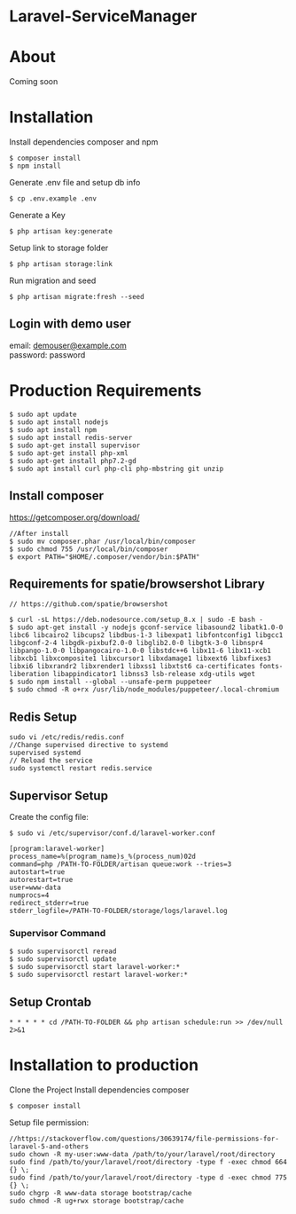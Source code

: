 # Laravel-ServiceManager

# About
Coming soon


# Installation

Install dependencies composer and npm
```
$ composer install
$ npm install
```
Generate .env file and setup db info
```
$ cp .env.example .env
```
Generate a Key
```
$ php artisan key:generate
```
Setup link to storage folder
```
$ php artisan storage:link
```
Run migration and seed
```
$ php artisan migrate:fresh --seed
```
## Login with demo user
email: demouser@example.com  
password: password



# Production Requirements
```
$ sudo apt update
$ sudo apt install nodejs
$ sudo apt install npm
$ sudo apt install redis-server
$ sudo apt-get install supervisor
$ sudo apt-get install php-xml
$ sudo apt-get install php7.2-gd
$ sudo apt install curl php-cli php-mbstring git unzip
```
## Install composer
https://getcomposer.org/download/

```
//After install
$ sudo mv composer.phar /usr/local/bin/composer
$ sudo chmod 755 /usr/local/bin/composer
$ export PATH="$HOME/.composer/vendor/bin:$PATH"
```

## Requirements for spatie/browsershot Library
```
// https://github.com/spatie/browsershot

$ curl -sL https://deb.nodesource.com/setup_8.x | sudo -E bash -
$ sudo apt-get install -y nodejs gconf-service libasound2 libatk1.0-0 libc6 libcairo2 libcups2 libdbus-1-3 libexpat1 libfontconfig1 libgcc1 libgconf-2-4 libgdk-pixbuf2.0-0 libglib2.0-0 libgtk-3-0 libnspr4 libpango-1.0-0 libpangocairo-1.0-0 libstdc++6 libx11-6 libx11-xcb1 libxcb1 libxcomposite1 libxcursor1 libxdamage1 libxext6 libxfixes3 libxi6 libxrandr2 libxrender1 libxss1 libxtst6 ca-certificates fonts-liberation libappindicator1 libnss3 lsb-release xdg-utils wget
$ sudo npm install --global --unsafe-perm puppeteer
$ sudo chmod -R o+rx /usr/lib/node_modules/puppeteer/.local-chromium
```

## Redis Setup
```
sudo vi /etc/redis/redis.conf
//Change supervised directive to systemd
supervised systemd
// Reload the service
sudo systemctl restart redis.service
```
## Supervisor Setup
Create the config file:
```
$ sudo vi /etc/supervisor/conf.d/laravel-worker.conf

[program:laravel-worker]
process_name=%(program_name)s_%(process_num)02d
command=php /PATH-TO-FOLDER/artisan queue:work --tries=3
autostart=true
autorestart=true
user=www-data
numprocs=4
redirect_stderr=true
stderr_logfile=/PATH-TO-FOLDER/storage/logs/laravel.log
```
### Supervisor Command
```
$ sudo supervisorctl reread
$ sudo supervisorctl update
$ sudo supervisorctl start laravel-worker:*
$ sudo supervisorctl restart laravel-worker:*
```

## Setup Crontab
```
* * * * * cd /PATH-TO-FOLDER && php artisan schedule:run >> /dev/null 2>&1
```

# Installation to production
Clone the Project
Install dependencies composer
```
$ composer install
```
Setup file permission:
```
//https://stackoverflow.com/questions/30639174/file-permissions-for-laravel-5-and-others
sudo chown -R my-user:www-data /path/to/your/laravel/root/directory
sudo find /path/to/your/laravel/root/directory -type f -exec chmod 664 {} \;    
sudo find /path/to/your/laravel/root/directory -type d -exec chmod 775 {} \;
sudo chgrp -R www-data storage bootstrap/cache
sudo chmod -R ug+rwx storage bootstrap/cache
```
